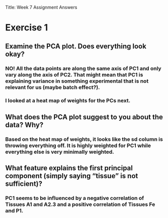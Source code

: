 Title: Week 7 Assignment Answers

# Exercise 1

## Examine the PCA plot. Does everything look okay?

### NO! All the data points are along the same axis of PC1 and only vary along the axis of PC2. That might mean that PC1 is explaining variance in something experimental that is not relevant for us (maybe batch effect?).

### I looked at a heat map of weights for the PCs next.

## What does the PCA plot suggest to you about the data? Why?

### Based on the heat map of weights, it looks like the sd column is throwing everything off. It is highly weighted for PC1 while everything else is very minimally weighted.

## What feature explains the first principal component (simply saying “tissue” is not sufficient)?

### PC1 seems to be influenced by a negative correlation of Tissues A1 and A2.3 and a positive correlation of Tissues Fe and P1.
